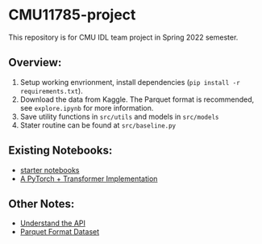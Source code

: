 # CMU11785-project

This repository is for CMU IDL team project in Spring 2022 semester.

## Overview:
1. Setup working envrionment, install dependencies (```pip install -r requirements.txt```).
2. Download the data from Kaggle. The Parquet format is recommended, see ```explore.ipynb``` for more information.
3. Save utility functions in ```src/utils``` and models in ```src/models```
4. Stater routine can be found at ```src/baseline.py```


## Existing Notebooks:
* [starter notebooks](https://www.kaggle.com/competitions/ubiquant-market-prediction/discussion/303783)
* [A PyTorch + Transformer Implementation](https://www.kaggle.com/code/siahuat/pytorch-template-transformer-data-augmentation)

## Other Notes:
* [Understand the API](https://www.kaggle.com/code/melanie7744/understanding-the-submission-api-for-newbies)
* [Parquet Format Dataset](https://www.kaggle.com/c/ubiquant-market-prediction/discussion/301724)